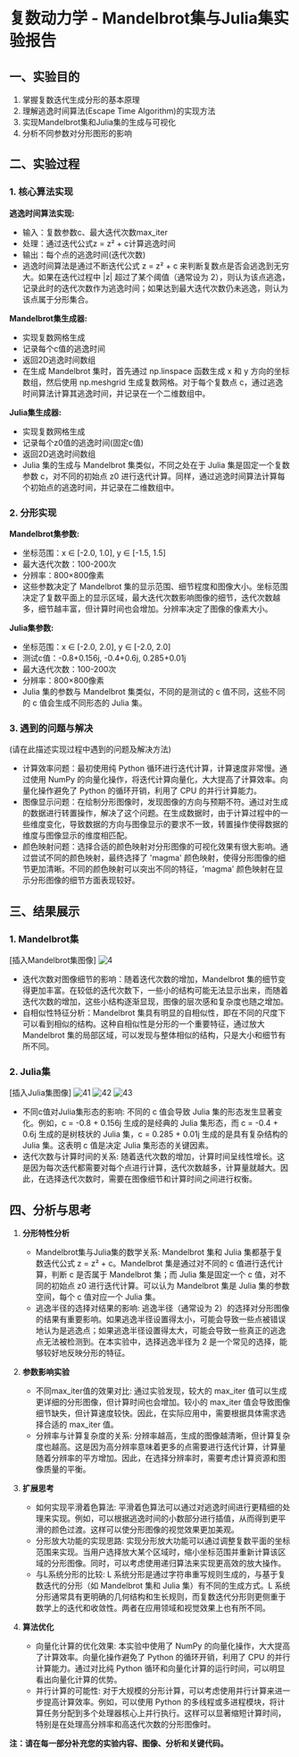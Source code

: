 # 复数动力学 - Mandelbrot集与Julia集实验报告

## 一、实验目的

1. 掌握复数迭代生成分形的基本原理
2. 理解逃逸时间算法(Escape Time Algorithm)的实现方法
3. 实现Mandelbrot集和Julia集的生成与可视化
4. 分析不同参数对分形图形的影响

## 二、实验过程

### 1. 核心算法实现

**逃逸时间算法实现:**
- 输入：复数参数c、最大迭代次数max_iter
- 处理：通过迭代公式z = z² + c计算逃逸时间
- 输出：每个点的逃逸时间(迭代次数)
- 逃逸时间算法是通过不断迭代公式 z = z² + c 来判断复数点是否会逃逸到无穷大。如果在迭代过程中 |z| 超过了某个阈值（通常设为 2），则认为该点逃逸，记录此时的迭代次数作为逃逸时间；如果达到最大迭代次数仍未逃逸，则认为该点属于分形集合。

**Mandelbrot集生成器:**
- 实现复数网格生成
- 记录每个c值的逃逸时间
- 返回2D逃逸时间数组
- 在生成 Mandelbrot 集时，首先通过 np.linspace 函数生成 x 和 y 方向的坐标数组，然后使用 np.meshgrid 生成复数网格。对于每个复数点 c，通过逃逸时间算法计算其逃逸时间，并记录在一个二维数组中。

**Julia集生成器:**
- 实现复数网格生成
- 记录每个z0值的逃逸时间(固定c值)
- 返回2D逃逸时间数组
- Julia 集的生成与 Mandelbrot 集类似，不同之处在于 Julia 集是固定一个复数参数 c，对不同的初始点 z0 进行迭代计算。同样，通过逃逸时间算法计算每个初始点的逃逸时间，并记录在二维数组中。

### 2. 分形实现

**Mandelbrot集参数:**
- 坐标范围：x ∈ [-2.0, 1.0], y ∈ [-1.5, 1.5]
- 最大迭代次数：100-200次
- 分辨率：800×800像素
- 这些参数决定了 Mandelbrot 集的显示范围、细节程度和图像大小。坐标范围决定了复数平面上的显示区域，最大迭代次数影响图像的细节，迭代次数越多，细节越丰富，但计算时间也会增加。分辨率决定了图像的像素大小。

**Julia集参数:**
- 坐标范围：x ∈ [-2.0, 2.0], y ∈ [-2.0, 2.0]
- 测试c值：-0.8+0.156j, -0.4+0.6j, 0.285+0.01j
- 最大迭代次数：100-200次
- 分辨率：800×800像素
- Julia 集的参数与 Mandelbrot 集类似，不同的是测试的 c 值不同，这些不同的 c 值会生成不同形态的 Julia 集。

### 3. 遇到的问题与解决

(请在此描述实现过程中遇到的问题及解决方法)

- 计算效率问题：最初使用纯 Python 循环进行迭代计算，计算速度非常慢。通过使用 NumPy 的向量化操作，将迭代计算向量化，大大提高了计算效率。向量化操作避免了 Python 的循环开销，利用了 CPU 的并行计算能力。
- 图像显示问题：在绘制分形图像时，发现图像的方向与预期不符。通过对生成的数据进行转置操作，解决了这个问题。在生成数据时，由于计算过程中的一些维度变化，导致数据的方向与图像显示的要求不一致，转置操作使得数据的维度与图像显示的维度相匹配。
- 颜色映射问题：选择合适的颜色映射对分形图像的可视化效果有很大影响。通过尝试不同的颜色映射，最终选择了 'magma' 颜色映射，使得分形图像的细节更加清晰。不同的颜色映射可以突出不同的特征，'magma' 颜色映射在显示分形图像的细节方面表现较好。

## 三、结果展示

### 1. Mandelbrot集
[插入Mandelbrot集图像]
![4](https://github.com/user-attachments/assets/03e0511a-4792-44ea-9cd1-a81ad018a0ef)

- 迭代次数对图像细节的影响：随着迭代次数的增加，Mandelbrot 集的细节变得更加丰富。在较低的迭代次数下，一些小的结构可能无法显示出来，而随着迭代次数的增加，这些小结构逐渐显现，图像的层次感和复杂度也随之增加。
- 自相似性特征分析：Mandelbrot 集具有明显的自相似性，即在不同的尺度下可以看到相似的结构。这种自相似性是分形的一个重要特征，通过放大 Mandelbrot 集的局部区域，可以发现与整体相似的结构，只是大小和细节有所不同。

### 2. Julia集 
[插入Julia集图像]
![41](https://github.com/user-attachments/assets/a25bdd60-a7ae-4f2a-b505-4dc758c2887c)
![42](https://github.com/user-attachments/assets/feab30dd-d610-4a78-b5b1-4ecf470840c7)
![43](https://github.com/user-attachments/assets/a49d345c-5b08-41e1-81a6-310666c6f589)

- 不同c值对Julia集形态的影响: 不同的 c 值会导致 Julia 集的形态发生显著变化。例如，c = -0.8 + 0.156j 生成的是经典的 Julia 集形态，而 c = -0.4 + 0.6j 生成的是树枝状的 Julia 集，c = 0.285 + 0.01j 生成的是具有复杂结构的 Julia 集。这表明 c 值是决定 Julia 集形态的关键因素。
- 迭代次数与计算时间的关系: 随着迭代次数的增加，计算时间呈线性增长。这是因为每次迭代都需要对每个点进行计算，迭代次数越多，计算量就越大。因此，在选择迭代次数时，需要在图像细节和计算时间之间进行权衡。

## 四、分析与思考

1. **分形特性分析**
   - Mandelbrot集与Julia集的数学关系: Mandelbrot 集和 Julia 集都基于复数迭代公式 z = z² + c。Mandelbrot 集是通过对不同的 c 值进行迭代计算，判断 c 是否属于 Mandelbrot 集；而 Julia 集是固定一个 c 值，对不同的初始点 z0 进行迭代计算。可以认为 Mandelbrot 集是 Julia 集的参数空间，每个 c 值对应一个 Julia 集。
   - 逃逸半径的选择对结果的影响: 逃逸半径（通常设为 2）的选择对分形图像的结果有重要影响。如果逃逸半径设置得太小，可能会导致一些点被错误地认为是逃逸点；如果逃逸半径设置得太大，可能会导致一些真正的逃逸点无法被检测到。在本实验中，选择逃逸半径为 2 是一个常见的选择，能够较好地反映分形的特征。

2. **参数影响实验**
   - 不同max_iter值的效果对比: 通过实验发现，较大的 max_iter 值可以生成更详细的分形图像，但计算时间也会增加。较小的 max_iter 值会导致图像细节缺失，但计算速度较快。因此，在实际应用中，需要根据具体需求选择合适的 max_iter 值。
   - 分辨率与计算复杂度的关系: 分辨率越高，生成的图像越清晰，但计算复杂度也越高。这是因为高分辨率意味着更多的点需要进行迭代计算，计算量随着分辨率的平方增加。因此，在选择分辨率时，需要考虑计算资源和图像质量的平衡。

3. **扩展思考**
   - 如何实现平滑着色算法: 平滑着色算法可以通过对逃逸时间进行更精细的处理来实现。例如，可以根据逃逸时间的小数部分进行插值，从而得到更平滑的颜色过渡。这样可以使分形图像的视觉效果更加美观。
   - 分形放大功能的实现思路: 实现分形放大功能可以通过调整复数平面的坐标范围来实现。当用户选择放大某个区域时，缩小坐标范围并重新计算该区域的分形图像。同时，可以考虑使用递归算法来实现更高效的放大操作。
   - 与L系统分形的比较: L 系统分形是通过字符串重写规则生成的，与基于复数迭代的分形（如 Mandelbrot 集和 Julia 集）有不同的生成方式。L 系统分形通常具有更明确的几何结构和生长规则，而复数迭代分形则更侧重于数学上的迭代和收敛性。两者在应用领域和视觉效果上也有所不同。

4. **算法优化**
   - 向量化计算的优化效果: 本实验中使用了 NumPy 的向量化操作，大大提高了计算效率。向量化操作避免了 Python 的循环开销，利用了 CPU 的并行计算能力。通过对比纯 Python 循环和向量化计算的运行时间，可以明显看出向量化计算的优势。
   - 并行计算的可能性: 对于大规模的分形计算，可以考虑使用并行计算来进一步提高计算效率。例如，可以使用 Python 的多线程或多进程模块，将计算任务分配到多个处理器核心上并行执行。这样可以显著缩短计算时间，特别是在处理高分辨率和高迭代次数的分形图像时。

**注：请在每一部分补充您的实验内容、图像、分析和关键代码。**
